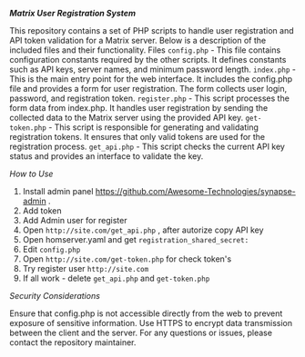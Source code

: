 ***Matrix User Registration System***

This repository contains a set of PHP scripts to handle user registration and API token validation for a Matrix server. Below is a description of the included files and their functionality.
Files
`config.php` - This file contains configuration constants required by the other scripts. It defines constants such as API keys, server names, and minimum password length.
`index.php` - This is the main entry point for the web interface. It includes the config.php file and provides a form for user registration. The form collects user login, password, and registration token.
`register.php` - This script processes the form data from index.php. It handles user registration by sending the collected data to the Matrix server using the provided API key.
`get-token.php` - This script is responsible for generating and validating registration tokens. It ensures that only valid tokens are used for the registration process.
`get_api.php` - This script checks the current API key status and provides an interface to validate the key.

*How to Use*
1) Install admin panel https://github.com/Awesome-Technologies/synapse-admin .
2) Add token
3) Add Admin user for register
4) Open `http://site.com/get_api.php` , after autorize copy API key
5) Open homserver.yaml and get `registration_shared_secret:`
6) Edit `config.php`
7) Open `http://site.com/get-token.php` for check token's
8) Try register user `http://site.com`
9) If all work - delete `get_api.php` and `get-token.php`


*Security Considerations*

Ensure that config.php is not accessible directly from the web to prevent exposure of sensitive information.
Use HTTPS to encrypt data transmission between the client and the server.
For any questions or issues, please contact the repository maintainer.

